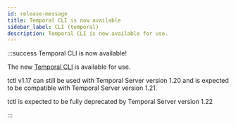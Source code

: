 ```yaml
---
id: release-message
title: Temporal CLI is now available
sidebar_label: CLI (temporal)
description: Temporal CLI is now available for use.
---
```


:::success Temporal CLI is now available!

The new [Temporal CLI](/cli) is available for use.

tctl v1.17 can still be used with Temporal Server version 1.20 and is expected to be compatible with Temporal Server version 1.21.

tctl is expected to be fully deprecated by Temporal Server version 1.22

:::
